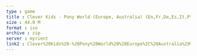 ```yaml
---
type : game
title : Clever Kids - Pony World (Europe, Australia) (En,Fr,De,Es,It,Pt)
size : 44.0 M
format : iso
archive : zip
server : myrient
link2 : Clever%20Kids%20-%20Pony%20World%20%28Europe%2C%20Australia%29%20%28En%2CFr%2CDe%2CEs%2CIt%2CPt%29
---
```

